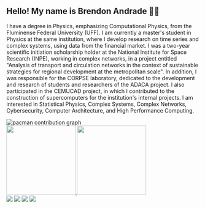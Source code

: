 ## Hello! My name is Brendon Andrade 🧑‍💻

I have a degree in Physics, emphasizing Computational Physics, from the Fluminense Federal University (UFF). I am currently a master's student in Physics at the same institution, where I develop research on time series and complex systems, using data from the financial market. I was a two-year scientific initiation scholarship holder at the National Institute for Space Research (INPE), working in ​​complex networks, in a project entitled "Analysis of transport and circulation networks in the context of sustainable strategies for regional development at the metropolitan scale". In addition, I was responsible for the CORPSE laboratory, dedicated to the development and research of students and researchers of the ADACA project. I also participated in the CEMUCAD project, in which I contributed to the construction of supercomputers for the institution's internal projects. I am interested in Statistical Physics, Complex Systems, Complex Networks, Cybersecurity, Computer Architecture, and High Performance Computing.

<picture>
  <source media="(prefers-color-scheme: dark)" srcset="https://raw.githubusercontent.com/Francine02/Francine02/output/pacman-contribution-graph-dark.svg">
  <source media="(prefers-color-scheme: light)" srcset="https://raw.githubusercontent.com/Francine02/Francine02/output/pacman-contribution-graph.svg">
  <img alt="pacman contribution graph" src="https://raw.githubusercontent.com/Francine02/Francine02/output/pacman-contribution-graph.svg">
</picture>

 <div>
  <a href="https://github.com/brenddonerick">
  <img height="180em" src="https://github-readme-stats.vercel.app/api?username=brenddonandrade&show_icons=true&theme=dark&include_all_commits=true&count_private=true"/>
  <img height="180em" src="https://github-readme-stats.vercel.app/api/top-langs/?username=brenddonandrade&layout=compact&langs_count=7&theme=dark"/>
</div>
  

  <div> 
   <a href="https://brenddonandrade.github.io/Portfolio/" target="_blank"><img src="https://img.shields.io/badge/website-000000?style=for-the-badge&logo=About.me&logoColor=white"></a>
  <a href="https://instagram.com/brenddonandrade" target="_blank"><img src="https://img.shields.io/badge/-Instagram-%23E4405F?style=for-the-badge&logo=instagram&logoColor=white" target="_blank"></a> 
  <a href="mailto:brenddonandrade@gmail.com"><img src="https://img.shields.io/badge/-Gmail-%23333?style=for-the-badge&logo=gmail&logoColor=white" target="_blank"></a>
  <a href="https://www.linkedin.com/in/brenddon-%C3%A9rick-andrade-de-oliveira-94601621b/" target="_blank"><img src="https://img.shields.io/badge/-LinkedIn-%230077B5?style=for-the-badge&logo=linkedin&logoColor=white" target="_blank"></a> 

</div>
